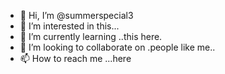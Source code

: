 - 👋 Hi, I’m @summerspecial3
- 👀 I’m interested in this...
- 🌱 I’m currently learning ..this here.
- 💞️ I’m looking to collaborate on .people like me..
- 📫 How to reach me ...here

<!---
summerspecial3/summerspecial3 is a ✨ special ✨ repository because its `README.md` (this file) appears on your GitHub profile.
You can click the Preview link to take a look at your changes.
--->
